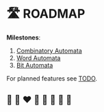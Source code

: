 # 🛣️ ROADMAP

**Milestones**:

1. [Combinatory Automata](https://github.com/helvm/helma/milestone/1)
2. [Word Automata](https://github.com/helvm/helma/milestone/2)
3. [Bit Automata](https://github.com/helvm/helma/milestone/3)

For planned features see [TODO](../users/TODO.md).

## 🦄 🌈 ❤️ 💛 💚 💙 🤍 🖤
